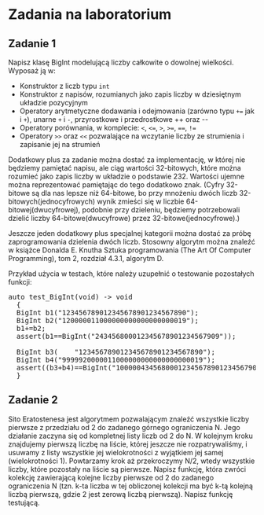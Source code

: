 # Zadania na laboratorium

## Zadanie 1

Napisz klasę BigInt modelującą liczby całkowite o dowolnej wielkości. Wyposaż ją w:
- Konstruktor z liczb typu ```int```
- Konstruktor z napisów, rozumianych jako zapis liczby w dziesiętnym układzie pozycyjnym
- Operatory arytmetyczne dodawania i odejmowania (zarówno typu ```+=``` jak i ```+```), unarne ```+``` i ```-```, przyrostkowe i przedrostkowe ++ oraz --
- Operatory porównania, w komplecie: ```<```, ```<=```, ```>```, ```>=```, ```==```, ```!=```
- Operatory ```>>``` oraz ```<<``` pozwalające na wczytanie liczby ze strumienia i zapisanie jej na strumień

Dodatkowy plus za zadanie można dostać za implementację, w której nie będziemy pamiętać napisu, ale ciąg wartości 32-bitowych, które można rozumieć jako zapis liczby w układzie o podstawie 232. Wartości ujemne można reprezentować pamiętając do tego dodatkowo znak. (Cyfry 32-bitowe są dla nas lepsze niż 64-bitowe, bo przy mnożeniu dwóch liczb 32-bitowych(jednocyfrowych) wynik zmieści się w liczbie 64-bitowej(dwucyfrowej), podobnie przy dzieleniu, będziemy potrzebowali dzielić liczby 64-bitowe(dwucyfrowe) przez 32-bitowe(jednocyfrowe).)

Jeszcze jeden dodatkowy plus specjalnej kategorii można dostać za próbę zaprogramowania dzielenia dwóch liczb. Stosowny algorytm można znaleźć w książce Donalda E. Knutha Sztuka programowania (The Art Of Computer Programming), tom 2, rozdział 4.3.1, algorytm D.

Przykład użycia w testach, które należy uzupełnić o testowanie pozostałych funkcji:
<pre>
auto test_BigInt(void) -> void
  {
  BigInt b1("123456789012345678901234567890");
  BigInt b2("120000011000000000000000000019");
  b1+=b2;
  assert(b1==BigInt("243456800012345678901234567909"));

  BigInt b3(    "123456789012345678901234567890");
  BigInt b4("9999920000011000000000000000000019");
  assert((b3+b4)==BigInt("10000043456800012345678901234567909"));
  }
</pre>

## Zadanie 2

Sito Eratostenesa jest algorytmem pozwalającym znaleźć wszystkie liczby pierwsze z przedziału od 2 do zadanego górnego ograniczenia N. Jego działanie zaczyna się od kompletnej listy liczb od 2 do N. W kolejnym kroku znajdujemy pierwszą liczbę na liście, której jeszcze nie rozpatrywaliśmy, i usuwamy z listy wszystkie jej wielokrotności z wyjątkiem jej samej (wielokrotności 1). Powtarzamy krok aż przekroczymy N/2, wtedy wszystkie liczby, które pozostały na liście są pierwsze. Napisz funkcję, która zwróci kolekcję zawierającą kolejne liczby pierwsze od 2 do zadanego ograniczenia N (tzn. k-ta liczba w tej obliczonej kolekcji ma być k-tą kolejną liczbą pierwszą, gdzie 2 jest zerową liczbą pierwszą). Napisz funkcję testującą.